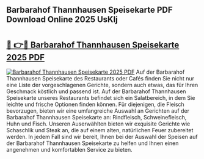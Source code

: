 ## Barbarahof Thannhausen Speisekarte PDF Download Online 2025 UsKIj

# <h2><a href="http://gc5e06j.nevu.top/?p=Barbarahof+Thannhausen+Speisekarte">🔗 👉🔴 Barbarahof Thannhausen Speisekarte 2025 PDF</a></h2>

[![Barbarahof Thannhausen Speisekarte 2025 PDF](https://i.imgur.com/dBaPXMq.png)](http://gc5e06j.nevu.top/?p=Barbarahof+Thannhausen+Speisekarte)
Auf der Barbarahof Thannhausen Speisekarte des Restaurants oder Cafés finden Sie nicht nur eine Liste der vorgeschlagenen Gerichte, sondern auch etwas, das für Ihren Geschmack köstlich und passend ist. Auf der Barbarahof Thannhausen Speisekarte unseres Restaurants befindet sich ein Salatbereich, in dem Sie leichte und frische Optionen finden können. Für diejenigen, die Fleisch bevorzugen, bieten wir eine umfangreiche Auswahl an Gerichten auf der Barbarahof Thannhausen Speisekarte an: Rindfleisch, Schweinefleisch, Huhn und Fisch. Unseren Auserwählten bieten wir exquisite Gerichte wie Schaschlik und Steak an, die auf einem alten, natürlichen Feuer zubereitet werden. In jedem Fall sind wir bereit, Ihnen bei der Auswahl der Speisen auf der Barbarahof Thannhausen Speisekarte zu helfen und Ihnen einen angenehmen und komfortablen Service zu bieten.

